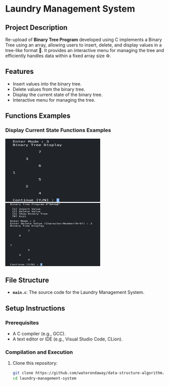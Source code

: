 # Laundry Management System

## Project Description  
Re-upload of **Binary Tree Program** developed using C implements a Binary Tree using an array, allowing users to insert, delete, and display values in a tree-like format 🌳. It provides an interactive menu for managing the tree and efficiently handles data within a fixed array size ⚙️.

## Features  
- Insert values into the binary tree.
- Delete values from the binary tree.
- Display the current state of the binary tree.
- Interactive menu for managing the tree.

## Functions Examples  

### Display Current State Functions Examples
<img src="assets/image/binary_tree_display.png" width="300" height="200" />  
<img src="assets/image/delete_node.png" width="300" height="200" />  


## File Structure  
- **`main.c`**: The source code for the Laundry Management System.  

## Setup Instructions  

### Prerequisites  
- A C compiler (e.g., GCC).  
- A text editor or IDE (e.g., Visual Studio Code, CLion).  

### Compilation and Execution  
1. Clone this repository:  
   ```bash
   git clone https://github.com/waterondaway/data-structure-algorithm.git  
   cd laundry-management-system  
